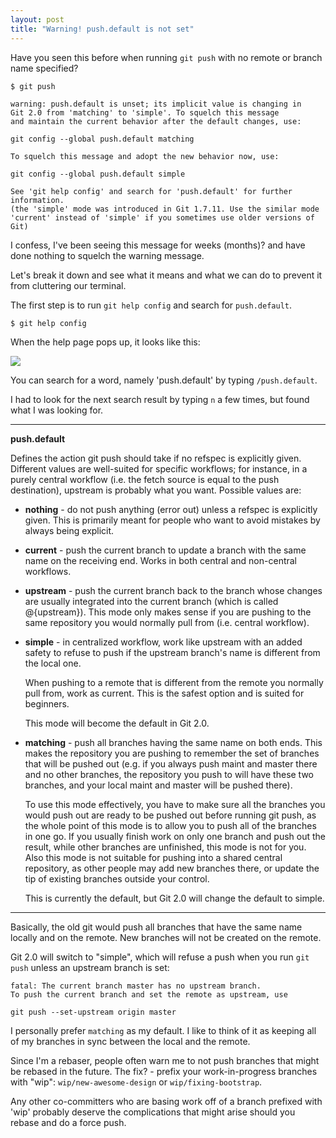 ```yaml
---
layout: post
title: "Warning! push.default is not set"
---
```


Have you seen this before when running `git push` with no remote or branch name specified?

    $ git push

    warning: push.default is unset; its implicit value is changing in
    Git 2.0 from 'matching' to 'simple'. To squelch this message
    and maintain the current behavior after the default changes, use:

    git config --global push.default matching

    To squelch this message and adopt the new behavior now, use:

    git config --global push.default simple

    See 'git help config' and search for 'push.default' for further information.
    (the 'simple' mode was introduced in Git 1.7.11. Use the similar mode
    'current' instead of 'simple' if you sometimes use older versions of Git)

I confess, I've been seeing this message for weeks (months)? and have done nothing to squelch 
the warning message. 

Let's break it down and see what it means and what we can do to prevent it from cluttering
our terminal.

The first step is to run `git help config` and search for `push.default`.

    $ git help config

When the help page pops up, it looks like this:

![](https://dl.dropboxusercontent.com/u/2241201/Screenshot%202014-05-21%2021.32.33.png)

You can search for a word, namely 'push.default' by typing `/push.default`.

I had to look for the next search result by typing `n` a few times, but found what I was looking
for.

---

**push.default**

 Defines the action git push should take if no refspec is explicitly given. 
 Different values are well-suited for specific workflows; for instance, in 
a purely central workflow (i.e. the fetch source is equal to the push 
 destination), upstream is probably what you want. Possible values are:

-    **nothing** - do not push anything (error out) unless a refspec is explicitly 
      given. This is primarily meant for people who want to avoid mistakes by 
      always being explicit.

-    **current** - push the current branch to update a branch with the same name on the receiving end. Works in
     both central and non-central workflows.

-    **upstream** - push the current branch back to the branch whose changes are usually integrated into the
     current branch (which is called @{upstream}). This mode only makes sense if you are pushing to the same
     repository you would normally pull from (i.e. central workflow).

-    **simple** - in centralized workflow, work like upstream with an added safety to refuse to push if the
     upstream branch's name is different from the local one.

     When pushing to a remote that is different from the remote you normally pull from, work as current. This
     is the safest option and is suited for beginners.

     This mode will become the default in Git 2.0.

-    **matching** - push all branches having the same name on both ends. This makes the repository you are
     pushing to remember the set of branches that will be pushed out (e.g. if you always push maint and
     master there and no other branches, the repository you push to will have these two branches, and your
     local maint and master will be pushed there).

     To use this mode effectively, you have to make sure all the branches you would push out are ready to be
     pushed out before running git push, as the whole point of this mode is to allow you to push all of the
     branches in one go. If you usually finish work on only one branch and push out the result, while other
     branches are unfinished, this mode is not for you. Also this mode is not suitable for pushing into a
     shared central repository, as other people may add new branches there, or update the tip of existing
     branches outside your control.

     This is currently the default, but Git 2.0 will change the default to simple. 

---


Basically, the old git would push all branches that have the same name locally and on the remote. New branches will
not be created on the remote.

Git 2.0 will switch to "simple", which will refuse a push when you run `git push` unless an upstream branch is set:

    fatal: The current branch master has no upstream branch.
    To push the current branch and set the remote as upstream, use

	git push --set-upstream origin master


I personally prefer `matching` as my default. I like to think of it as keeping all of my branches in sync between 
the local and the remote.

Since I'm a rebaser, people often warn me to not push branches that might be rebased in the future. The fix? - 
prefix your work-in-progress branches with "wip": `wip/new-awesome-design` or `wip/fixing-bootstrap`.

Any other co-committers who are basing work off of a branch prefixed with 'wip' probably deserve the 
complications that might arise should you rebase and do a force push.





